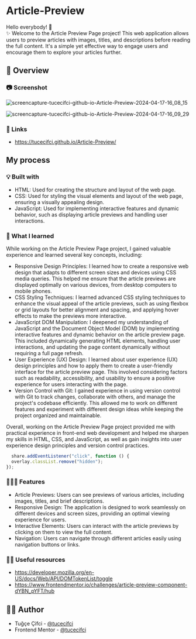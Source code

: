 # Article-Preview

Hello everybody! 👋 </br>
✨ Welcome to the Article Preview Page project! This web application allows users to preview articles with images, titles, and descriptions before reading the full content. It's a simple yet effective way to engage users and encourage them to explore your articles further.

## 👀 Overview

### 📷 Screenshot

![screencapture-tucecifci-github-io-Article-Preview-2024-04-17-16_08_15](https://github.com/tucecifci/Article-Preview/assets/151346784/1c528df9-3f19-4bb3-93dc-1a2243379d8a)

![screencapture-tucecifci-github-io-Article-Preview-2024-04-17-16_09_29](https://github.com/tucecifci/Article-Preview/assets/151346784/dd8d680c-814a-4d4d-b1dd-685a42e4c97e)


### 🔗 Links

- https://tucecifci.github.io/Article-Preview/

## My process

### 💡 Built with

- HTML: Used for creating the structure and layout of the web page.
- CSS: Used for styling the visual elements and layout of the web page, ensuring a visually appealing design.
- JavaScript: Used for implementing interactive features and dynamic behavior, such as displaying article previews and handling user interactions.

### 🧠 What I learned

While working on the Article Preview Page project, I gained valuable experience and learned several key concepts, including:
- Responsive Design Principles: I learned how to create a responsive web design that adapts to different screen sizes and devices using CSS media queries. This helped me ensure that the article previews are displayed optimally on various devices, from desktop computers to mobile phones.
- CSS Styling Techniques: I learned advanced CSS styling techniques to enhance the visual appeal of the article previews, such as using flexbox or grid layouts for better alignment and spacing, and applying hover effects to make the previews more interactive.
- JavaScript DOM Manipulation: I deepened my understanding of JavaScript and the Document Object Model (DOM) by implementing interactive features and dynamic behavior on the article preview page. This included dynamically generating HTML elements, handling user interactions, and updating the page content dynamically without requiring a full page refresh.
- User Experience (UX) Design: I learned about user experience (UX) design principles and how to apply them to create a user-friendly interface for the article preview page. This involved considering factors such as readability, accessibility, and usability to ensure a positive experience for users interacting with the page.
- Version Control with Git: I gained experience in using version control with Git to track changes, collaborate with others, and manage the project's codebase efficiently. This allowed me to work on different features and experiment with different design ideas while keeping the project organized and maintainable.

Overall, working on the Article Preview Page project provided me with practical experience in front-end web development and helped me sharpen my skills in HTML, CSS, and JavaScript, as well as gain insights into user experience design principles and version control practices.

```javascript
  share.addEventListener("click", function () {
  overlay.classList.remove("hidden");
});

```

### 👩🏼‍💻 Features

- Article Previews: Users can see previews of various articles, including images, titles, and brief descriptions.
- Responsive Design: The application is designed to work seamlessly on different devices and screen sizes, providing an optimal viewing experience for users.
- Interactive Elements: Users can interact with the article previews by clicking on them to view the full content.
- Navigation: Users can navigate through different articles easily using navigation buttons or links.


### 🤌🏻 Useful resources

- https://developer.mozilla.org/en-US/docs/Web/API/DOMTokenList/toggle
- https://www.frontendmentor.io/challenges/article-preview-component-dYBN_pYFT/hub

## 🏳️‍🌈 Author

- Tuğçe Çifci - [@tucecifci](https://github.com/tucecifci)
- Frontend Mentor - [@tucecifci](https://www.frontendmentor.io/profile/tucecifci)
